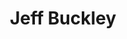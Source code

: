 ---
title: "Jeff Buckley"
summary: "Jeffrey Scott Buckley , raised as Scott Moorhead, was an American singer, songwriter, and guitarist. After a decade as a session guitarist in Los Angeles, Buckley amassed a following in the early 1990s by performing cover songs at venues in East Village, Manhattan, such as Sin-é, while gradually focusing more on his own material. After rebuffing interest from record labels and Herb Cohen—the manager of his father, singer Tim Buckley— he signed with Columbia, recruited a band, and recorded what would be his only studio album, Grace, in 1994.
Over the following three years, the band toured extensively to promote Grace, including concerts in the U.S., Europe, Japan, and Australia. In 1996, they stopped touring and made sporadic attempts to record Buckley's second album in New York City with Tom Verlaine as the producer.
In 1997, Buckley moved to Memphis, Tennessee, to resume work on the album, to be titled My Sweetheart the Drunk, recording many four-track demos while also playing weekly solo shows at a local venue. On May 29, 1997, while awaiting the arrival of his band from New York, he drowned during a spontaneous evening swim, fully clothed, in the Mississippi River, where he was caught in the wake of a passing boat; his body was found on June 4.Since his death, there have been many posthumous releases of his material, including a four-track collection of demos and studio recordings of his unfinished second album My Sweetheart the Drunk, expansions of Grace, and the Live at Sin-é EP. Chart success for Buckley came posthumously; with his cover of Leonard Cohen's \"Hallelujah\", Buckley attained his first number one on Billboard's Hot Digital Songs in March 2008 and reached number two in the UK Singles Chart that December. Rolling Stone included Grace in its list of the 500 Greatest Albums of All Time and included Buckley in their list of the greatest singers."
slug: "jeff-buckley"
image: "jeff-buckley.jpg"
apple_music_artist_url: "https://music.apple.com/gb/artist/jeff-buckley/872190"
wikipedia_url: "https://en.wikipedia.org/wiki/Jeff_Buckley"
---